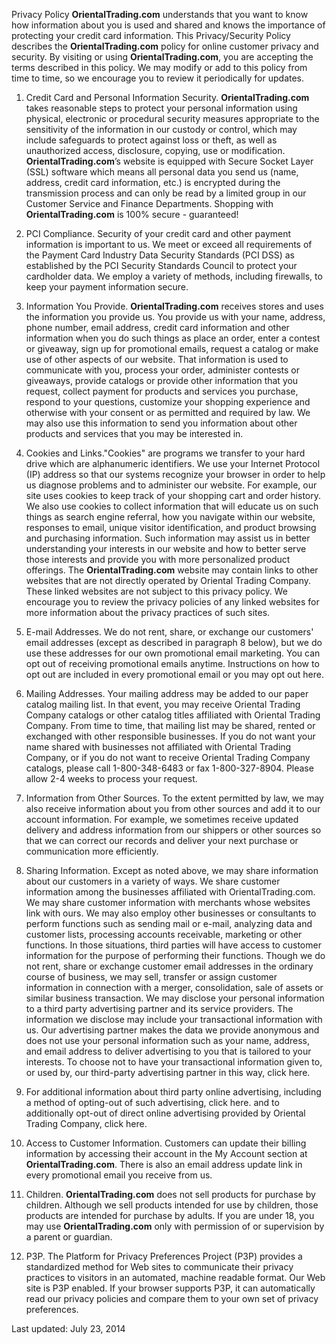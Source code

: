 Privacy Policy **OrientalTrading.com** understands that you want to know how information about you is used and shared and knows the importance of protecting your credit card information. This Privacy/Security Policy describes the **OrientalTrading.com** policy for online customer privacy and security. By visiting or using **OrientalTrading.com**, you are accepting the terms described in this policy. We may modify or add to this policy from time to time, so we encourage you to review it periodically for updates.  
  

1.  Credit Card and Personal Information Security. **OrientalTrading.com** takes reasonable steps to protect your personal information using physical, electronic or procedural security measures appropriate to the sensitivity of the information in our custody or control, which may include safeguards to protect against loss or theft, as well as unauthorized access, disclosure, copying, use or modification. **OrientalTrading.com**’s website is equipped with Secure Socket Layer (SSL) software which means all personal data you send us (name, address, credit card information, etc.) is encrypted during the transmission process and can only be read by a limited group in our Customer Service and Finance Departments. Shopping with **OrientalTrading.com** is 100% secure - guaranteed!
  
3.  PCI Compliance. Security of your credit card and other payment information is important to us. We meet or exceed all requirements of the Payment Card Industry Data Security Standards (PCI DSS) as established by the PCI Security Standards Council to protect your cardholder data. We employ a variety of methods, including firewalls, to keep your payment information secure.
  
5.  Information You Provide. **OrientalTrading.com** receives stores and uses the information you provide us. You provide us with your name, address, phone number, email address, credit card information and other information when you do such things as place an order, enter a contest or giveaway, sign up for promotional emails, request a catalog or make use of other aspects of our website. That information is used to communicate with you, process your order, administer contests or giveaways, provide catalogs or provide other information that you request, collect payment for products and services you purchase, respond to your questions, customize your shopping experience and otherwise with your consent or as permitted and required by law. We may also use this information to send you information about other products and services that you may be interested in.
  
7.  Cookies and Links."Cookies" are programs we transfer to your hard drive which are alphanumeric identifiers. We use your Internet Protocol (IP) address so that our systems recognize your browser in order to help us diagnose problems and to administer our website. For example, our site uses cookies to keep track of your shopping cart and order history. We also use cookies to collect information that will educate us on such things as search engine referral, how you navigate within our website, responses to email, unique visitor identification, and product browsing and purchasing information. Such information may assist us in better understanding your interests in our website and how to better serve those interests and provide you with more personalized product offerings. The **OrientalTrading.com** website may contain links to other websites that are not directly operated by Oriental Trading Company. These linked websites are not subject to this privacy policy. We encourage you to review the privacy policies of any linked websites for more information about the privacy practices of such sites.
  
9.  E-mail Addresses. We do not rent, share, or exchange our customers' email addresses (except as described in paragraph 8 below), but we do use these addresses for our own promotional email marketing. You can opt out of receiving promotional emails anytime. Instructions on how to opt out are included in every promotional email or you may opt out here.
  
11.  Mailing Addresses. Your mailing address may be added to our paper catalog mailing list. In that event, you may receive Oriental Trading Company catalogs or other catalog titles affiliated with Oriental Trading Company. From time to time, that mailing list may be shared, rented or exchanged with other responsible businesses. If you do not want your name shared with businesses not affiliated with Oriental Trading Company, or if you do not want to receive Oriental Trading Company catalogs, please call 1-800-348-6483 or fax 1-800-327-8904. Please allow 2-4 weeks to process your request.
  
13.  Information from Other Sources. To the extent permitted by law, we may also receive information about you from other sources and add it to our account information. For example, we sometimes receive updated delivery and address information from our shippers or other sources so that we can correct our records and deliver your next purchase or communication more efficiently.
  
15.  Sharing Information. Except as noted above, we may share information about our customers in a variety of ways. We share customer information among the businesses affiliated with OrientalTrading.com. We may share customer information with merchants whose websites link with ours. We may also employ other businesses or consultants to perform functions such as sending mail or e-mail, analyzing data and customer lists, processing accounts receivable, marketing or other functions. In those situations, third parties will have access to customer information for the purpose of performing their functions. Though we do not rent, share or exchange customer email addresses in the ordinary course of business, we may sell, transfer or assign customer information in connection with a merger, consolidation, sale of assets or similar business transaction. We may disclose your personal information to a third party advertising partner and its service providers. The information we disclose may include your transactional information with us. Our advertising partner makes the data we provide anonymous and does not use your personal information such as your name, address, and email address to deliver advertising to you that is tailored to your interests. To choose not to have your transactional information given to, or used by, our third-party advertising partner in this way, click here.
  
17.  For additional information about third party online advertising, including a method of opting-out of such advertising, click here. and to additionally opt-out of direct online advertising provided by Oriental Trading Company, click here.
  
19.  Access to Customer Information. Customers can update their billing information by accessing their account in the My Account section at **OrientalTrading.com**. There is also an email address update link in every promotional email you receive from us.
  
21.  Children. **OrientalTrading.com** does not sell products for purchase by children. Although we sell products intended for use by children, those products are intended for purchase by adults. If you are under 18, you may use **OrientalTrading.com** only with permission of or supervision by a parent or guardian.
  
23.  P3P. The Platform for Privacy Preferences Project (P3P) provides a standardized method for Web sites to communicate their privacy practices to visitors in an automated, machine readable format. Our Web site is P3P enabled. If your browser supports P3P, it can automatically read our privacy policies and compare them to your own set of privacy preferences.

  

Last updated: July 23, 2014